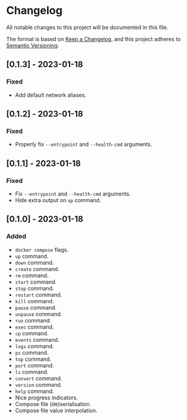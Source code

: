 # Changelog

All notable changes to this project will be documented in this file.

The format is based on [Keep a Changelog](https://keepachangelog.com/en/1.0.0/),
and this project adheres to [Semantic Versioning](https://semver.org/spec/v2.0.0.html).

## [0.1.3] - 2023-01-18

### Fixed

- Add default network aliases.

## [0.1.2] - 2023-01-18

### Fixed

- Properly fix `--entrypoint` and `--health-cmd` arguments.

## [0.1.1] - 2023-01-18

### Fixed

- Fix `--entrypoint` and `--health-cmd` arguments.
- Hide extra output on `up` command.

## [0.1.0] - 2023-01-18

### Added

- `docker compose` flags.
- `up` command.
- `down` command.
- `create` command.
- `rm` command.
- `start` command.
- `stop` command.
- `restart` command.
- `kill` command.
- `pause` command.
- `unpause` command.
- `run` command.
- `exec` command.
- `cp` command.
- `events` command.
- `logs` command.
- `ps` command.
- `top` command.
- `port` command.
- `ls` command.
- `convert` command.
- `version` command.
- `help` command.
- Nice progress indicators.
- Compose file (de)serialisation.
- Compose file value interpolation.
